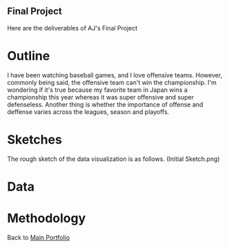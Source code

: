 ## Final Project

Here are the deliverables of AJ's Final Project

# Outline
I have been watching baseball games, and I love offensive teams.
However, commonly being said, the offensive team can't win the championship.
I'm wondering if it's true because my favorite team in Japan wins a championship this year whereas it was super offensive and super defenseless.
Another thing is whether the importance of offense and deffense varies across the leagues, season and playoffs. 


# Sketches
The rough sketch of the data visualization is as follows.
(Initial Sketch.png)

# Data

# Methodology



Back to [Main Portfolio](README.md)
